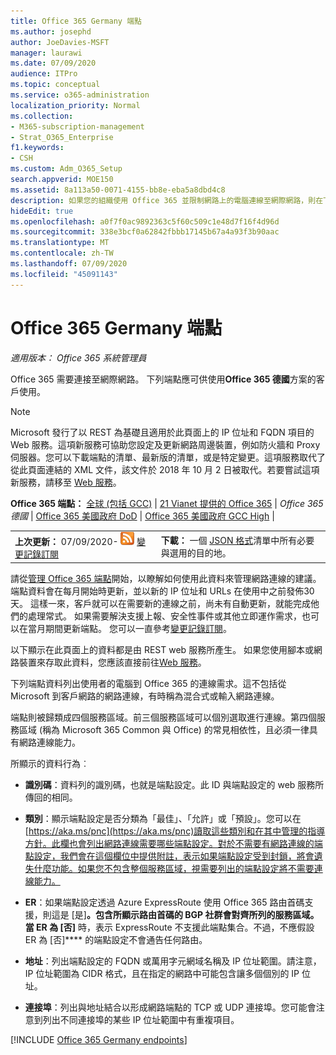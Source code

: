 ```yaml
---
title: Office 365 Germany 端點
ms.author: josephd
author: JoeDavies-MSFT
manager: laurawi
ms.date: 07/09/2020
audience: ITPro
ms.topic: conceptual
ms.service: o365-administration
localization_priority: Normal
ms.collection:
- M365-subscription-management
- Strat_O365_Enterprise
f1.keywords:
- CSH
ms.custom: Adm_O365_Setup
search.appverid: MOE150
ms.assetid: 8a113a50-0071-4155-bb8e-eba5a8dbd4c8
description: 如果您的組織使用 Office 365 並限制網路上的電腦連線至網際網路，則在下列情況下，您將會發現應該包含在輸出允許清單中的端點 (Fqdn、埠、URLs 及 IPv4 和 IPv6 位址) 範圍，以確保您的電腦可以成功使用 Office 365。
hideEdit: true
ms.openlocfilehash: a0f7f0ac9892363c5f60c509c1e48d7f16f4d96d
ms.sourcegitcommit: 338e3bcf0a62842fbbb17145b67a4a93f3b90aac
ms.translationtype: MT
ms.contentlocale: zh-TW
ms.lasthandoff: 07/09/2020
ms.locfileid: "45091143"
---
```

# <a name="office-365-germany-endpoints"></a>Office 365 Germany 端點

 *適用版本： Office 365 系統管理員*

Office 365 需要連接至網際網路。 下列端點應可供使用**Office 365 德國**方案的客戶使用。
  
> [!NOTE]
> Microsoft 發行了以 REST 為基礎且適用於此頁面上的 IP 位址和 FQDN 項目的 Web 服務。這項新服務可協助您設定及更新網路周邊裝置，例如防火牆和 Proxy 伺服器。您可以下載端點的清單、最新版的清單，或是特定變更。這項服務取代了從此頁面連結的 XML 文件，該文件於 2018 年 10 月 2 日被取代。若要嘗試這項新服務，請移至 [Web 服務](office-365-ip-web-service.md)。
 
 **Office 365 端點：** [全球 (包括 GCC)](urls-and-ip-address-ranges.md)  | [21 Vianet 提供的 Office 365](urls-and-ip-address-ranges-21vianet.md)  | *Office 365 德國* |  [Office 365 美國政府 DoD](office-365-u-s-government-dod-endpoints.md) | [Office 365 美國政府 GCC High](office-365-u-s-government-gcc-high-endpoints.md)  |
  
|||
|:-----|:-----|
|**上次更新：** 07/09/2020- ![ RSS ](media/5dc6bb29-25db-4f44-9580-77c735492c4b.png) [變更記錄訂閱](https://endpoints.office.com/version/Germany?allversions=true&format=rss&clientrequestid=b10c5ed1-bad1-445f-b386-b919946339a7) |**下載：** 一個 [JSON 格式](https://endpoints.office.com/endpoints/Germany?clientrequestid=b10c5ed1-bad1-445f-b386-b919946339a7)清單中所有必要與選用的目的地。  <br/> |

請從[管理 Office 365 端點](managing-office-365-endpoints.md)開始，以瞭解如何使用此資料來管理網路連線的建議。 端點資料會在每月開始時更新，並以新的 IP 位址和 URLs 在使用中之前發佈30天。 這樣一來，客戶就可以在需要新的連線之前，尚未有自動更新，就能完成他們的處理常式。 如果需要解決支援上報、安全性事件或其他立即運作需求，也可以在當月期間更新端點。 您可以一直參考[變更記錄訂閱](https://endpoints.office.com/version/Germany?allversions=true&format=rss&clientrequestid=b10c5ed1-bad1-445f-b386-b919946339a7)。

以下顯示在此頁面上的資料都是由 REST web 服務所產生。 如果您使用腳本或網路裝置來存取此資料，您應該直接前往[Web 服務](office-365-ip-web-service.md)。

下列端點資料列出使用者的電腦到 Office 365 的連線需求。這不包括從 Microsoft 到客戶網路的網路連線，有時稱為混合式或輸入網路連線。

端點則被歸類成四個服務區域。前三個服務區域可以個別選取進行連線。第四個服務區域 (稱為 Microsoft 365 Common 與 Office) 的常見相依性，且必須一律具有網路連線能力。

所顯示的資料行為︰

- **識別碼**：資料列的識別碼，也就是端點設定。此 ID 與端點設定的 web 服務所傳回的相同。

- **類別**：顯示端點設定是否分類為「最佳」、「允許」或「預設」。您可以在[https://aka.ms/pnc](https://aka.ms/pnc)讀取這些類別和在其中管理的指導方針。此欄也會列出網路連線需要哪些端點設定。對於不需要有網路連線的端點設定，我們會在這個欄位中提供附註，表示如果端點設定受到封鎖，將會遺失什麼功能。如果您不包含整個服務區域，視需要列出的端點設定將不需要連線能力。

- **ER**：如果端點設定透過 Azure ExpressRoute 使用 Office 365 路由首碼支援，則這是 [是]****。包含所顯示路由首碼的 BGP 社群會對齊所列的服務區域。當 ER 為 [否]**** 時，表示 ExpressRoute 不支援此端點集合。不過，不應假設 ER 為 [否]**** 的端點設定不會通告任何路由。

- **地址**：列出端點設定的 FQDN 或萬用字元網域名稱及 IP 位址範圍。請注意，IP 位址範圍為 CIDR 格式，且在指定的網路中可能包含讓多個個別的 IP 位址。
 
- **連接埠**：列出與地址結合以形成網路端點的 TCP 或 UDP 連接埠。您可能會注意到列出不同連接埠的某些 IP 位址範圍中有重複項目。

[!INCLUDE [Office 365 Germany endpoints](./includes/office-365-germany-endpoints.md)]

 

